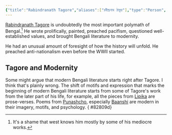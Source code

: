 ```yaml
---
{"title":"Rabindranath Tagore","aliases":["রবীন্দ্রনাথ ঠাকুর"],"type":"Person","maturity":2,"dg-publish":true,"tags":["person","person/polymath","person/activist","person/writer"],"created":"2023-01-15T10:57:45+06:00","updated":"2023-01-15T11:13:04+06:00","permalink":"/entities/person/rabindranath-tagore/","dgPassFrontmatter":true}
---
```


[Rabindranath Tagore](https://en.wikipedia.org/wiki/Rabindranath%20Tagore) is undoubtedly the most important polymath of Bengal.[^1] He wrote prolifically, painted, preached pacifism, questioned well-established values, and brought Bengali literature to modernity.

He had an unusual amount of foresight of how the history will unfold. He preached anti-nationalism even before the WWII started.

## Tagore and Modernity
Some might argue that modern Bengali literature starts right after Tagore. I think that's plainly wrong. The shift of motifs and expression that marks the beginning of modern Bengali literature starts from some of Tagore's work from the later part of his life, for example, all the pieces from [Lipika](https://www.tagoreweb.in/Stories/lipika-147) are prose-verses. Poems from [Punashcho](https://www.tagoreweb.in/Verses/punashcho-91), especially [Baanshi](https://www.tagoreweb.in/Verses/punashcho-91/bashi-1985) are modern in their imagery, motifs, and psychology.
{ #82809d}


[^1]: It's a shame that west knows him mostly by some of his mediocre works.